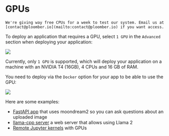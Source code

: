 # GPUs

```{note}
We're giving way free CPUs for a week to test our system. Email us at
[contact@ploomber.io](mailto:contact@ploomber.io) if you want access.
```

To deploy an application that requires a GPU, select `1 GPU` in the `Advanced` section
when deploying your application:

![](../static/gpu/select-gpu.png)

Currently, only `1 GPU` is supported, which will deploy your application on a
machine with an NVIDIA T4 (16GB), 4 CPUs and 16 GB of RAM.

You need to deploy via the `Docker` option for your app to be able to use the GPU:

![](../static/docker.png)

Here are some examples:

- [FastAPI app](https://github.com/ploomber/doc/tree/main/examples/fastapi/describe-image-backend) that uses moondream2 so you can ask questions about an uploaded image
- [llama-cpp server](https://github.com/ploomber/doc/tree/main/examples/docker/llama-cpp-server) a web server that allows using Llama 2
- [Remote Jupyter kernels](jupyter-remote-gpu) with GPUs